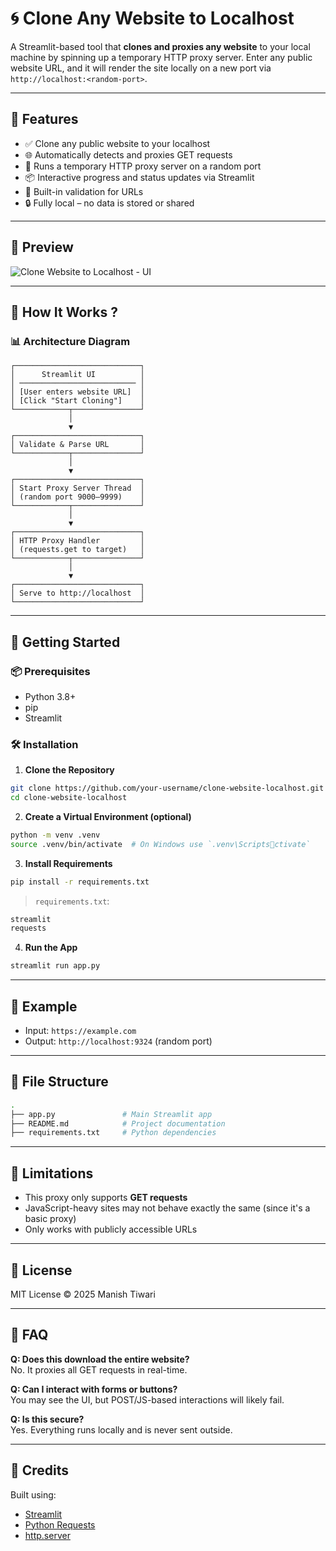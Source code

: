
# 🌀 Clone Any Website to Localhost

A Streamlit-based tool that **clones and proxies any website** to your local machine by spinning up a temporary HTTP proxy server. Enter any public website URL, and it will render the site locally on a new port via `http://localhost:<random-port>`.

---

## 🔧 Features

- ✅ Clone any public website to your localhost
- 🌐 Automatically detects and proxies GET requests
- 🚀 Runs a temporary HTTP proxy server on a random port
- 📦 Interactive progress and status updates via Streamlit
- 🧠 Built-in validation for URLs
- 🔒 Fully local – no data is stored or shared

---

## 📸 Preview
![Clone Website to Localhost - UI](hehe.gif)


---

## 🧠 How It Works ?

### 📊 Architecture Diagram

```plaintext
┌────────────────────────────┐
│      Streamlit UI          │
│ ────────────────────────── │
│ [User enters website URL]  │
│ [Click "Start Cloning"]    │
└────────────┬───────────────┘
             │
             ▼
┌────────────────────────────┐
│ Validate & Parse URL       │
└────────────┬───────────────┘
             │
             ▼
┌────────────────────────────┐
│ Start Proxy Server Thread  │
│ (random port 9000–9999)    │
└────────────┬───────────────┘
             │
             ▼
┌────────────────────────────┐
│ HTTP Proxy Handler         │
│ (requests.get to target)   │
└────────────┬───────────────┘
             │
             ▼
┌────────────────────────────┐
│ Serve to http://localhost  │
└────────────────────────────┘
```

---

## 🚀 Getting Started

### 📦 Prerequisites

- Python 3.8+
- pip
- Streamlit

### 🛠️ Installation

1. **Clone the Repository**
```bash
git clone https://github.com/your-username/clone-website-localhost.git
cd clone-website-localhost
```

2. **Create a Virtual Environment (optional)**
```bash
python -m venv .venv
source .venv/bin/activate  # On Windows use `.venv\Scriptsctivate`
```

3. **Install Requirements**
```bash
pip install -r requirements.txt
```

> `requirements.txt`:
```txt
streamlit
requests
```

4. **Run the App**
```bash
streamlit run app.py
```

---

## 🧪 Example

- Input: `https://example.com`
- Output: `http://localhost:9324` (random port)

---

## 📁 File Structure

```bash
.
├── app.py               # Main Streamlit app
├── README.md            # Project documentation
├── requirements.txt     # Python dependencies
```

---

## 🔐 Limitations

- This proxy only supports **GET requests**
- JavaScript-heavy sites may not behave exactly the same (since it's a basic proxy)
- Only works with publicly accessible URLs

---

## 📄 License

MIT License © 2025 Manish Tiwari

---

## 🙋 FAQ

**Q: Does this download the entire website?**  
No. It proxies all GET requests in real-time.

**Q: Can I interact with forms or buttons?**  
You may see the UI, but POST/JS-based interactions will likely fail.

**Q: Is this secure?**  
Yes. Everything runs locally and is never sent outside.

---

## 💬 Credits

Built using:
- [Streamlit](https://streamlit.io/)
- [Python Requests](https://docs.python-requests.org/)
- [http.server](https://docs.python.org/3/library/http.server.html)

